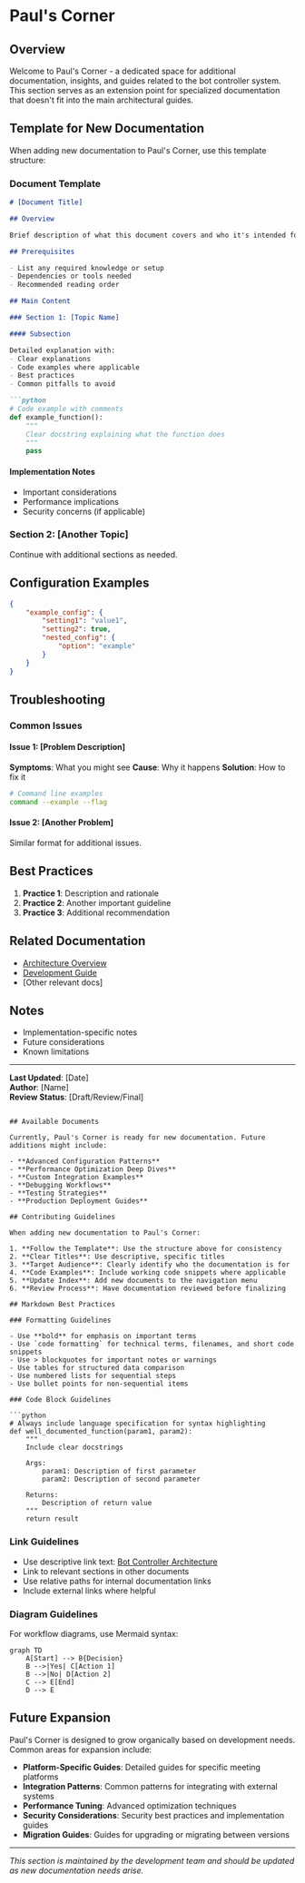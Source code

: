 # Paul's Corner

## Overview

Welcome to Paul's Corner - a dedicated space for additional documentation, insights, and guides related to the bot controller system. This section serves as an extension point for specialized documentation that doesn't fit into the main architectural guides.

## Template for New Documentation

When adding new documentation to Paul's Corner, use this template structure:

### Document Template

```markdown
# [Document Title]

## Overview

Brief description of what this document covers and who it's intended for.

## Prerequisites

- List any required knowledge or setup
- Dependencies or tools needed
- Recommended reading order

## Main Content

### Section 1: [Topic Name]

#### Subsection

Detailed explanation with:
- Clear explanations
- Code examples where applicable
- Best practices
- Common pitfalls to avoid

```python
# Code example with comments
def example_function():
    """
    Clear docstring explaining what the function does
    """
    pass
```

#### Implementation Notes

- Important considerations
- Performance implications
- Security concerns (if applicable)

### Section 2: [Another Topic]

Continue with additional sections as needed.

## Configuration Examples

```json
{
    "example_config": {
        "setting1": "value1",
        "setting2": true,
        "nested_config": {
            "option": "example"
        }
    }
}
```

## Troubleshooting

### Common Issues

#### Issue 1: [Problem Description]
**Symptoms**: What you might see
**Cause**: Why it happens
**Solution**: How to fix it

```bash
# Command line examples
command --example --flag
```

#### Issue 2: [Another Problem]
Similar format for additional issues.

## Best Practices

1. **Practice 1**: Description and rationale
2. **Practice 2**: Another important guideline
3. **Practice 3**: Additional recommendation

## Related Documentation

- [Architecture Overview](bot-controller-architecture.md)
- [Development Guide](bot-controller-development-guide.md)
- [Other relevant docs]

## Notes

- Implementation-specific notes
- Future considerations
- Known limitations

---

**Last Updated**: [Date]  
**Author**: [Name]  
**Review Status**: [Draft/Review/Final]
```

## Available Documents

Currently, Paul's Corner is ready for new documentation. Future additions might include:

- **Advanced Configuration Patterns**
- **Performance Optimization Deep Dives**
- **Custom Integration Examples**
- **Debugging Workflows**
- **Testing Strategies**
- **Production Deployment Guides**

## Contributing Guidelines

When adding new documentation to Paul's Corner:

1. **Follow the Template**: Use the structure above for consistency
2. **Clear Titles**: Use descriptive, specific titles
3. **Target Audience**: Clearly identify who the documentation is for
4. **Code Examples**: Include working code snippets where applicable
5. **Update Index**: Add new documents to the navigation menu
6. **Review Process**: Have documentation reviewed before finalizing

## Markdown Best Practices

### Formatting Guidelines

- Use **bold** for emphasis on important terms
- Use `code formatting` for technical terms, filenames, and short code snippets
- Use > blockquotes for important notes or warnings
- Use tables for structured data comparison
- Use numbered lists for sequential steps
- Use bullet points for non-sequential items

### Code Block Guidelines

```python
# Always include language specification for syntax highlighting
def well_documented_function(param1, param2):
    """
    Include clear docstrings
    
    Args:
        param1: Description of first parameter
        param2: Description of second parameter
    
    Returns:
        Description of return value
    """
    return result
```

### Link Guidelines

- Use descriptive link text: [Bot Controller Architecture](bot-controller-architecture.md)
- Link to relevant sections in other documents
- Use relative paths for internal documentation links
- Include external links where helpful

### Diagram Guidelines

For workflow diagrams, use Mermaid syntax:

```mermaid
graph TD
    A[Start] --> B{Decision}
    B -->|Yes| C[Action 1]
    B -->|No| D[Action 2]
    C --> E[End]
    D --> E
```

## Future Expansion

Paul's Corner is designed to grow organically based on development needs. Common areas for expansion include:

- **Platform-Specific Guides**: Detailed guides for specific meeting platforms
- **Integration Patterns**: Common patterns for integrating with external systems
- **Performance Tuning**: Advanced optimization techniques
- **Security Considerations**: Security best practices and implementation guides
- **Migration Guides**: Guides for upgrading or migrating between versions

---

*This section is maintained by the development team and should be updated as new documentation needs arise.*
